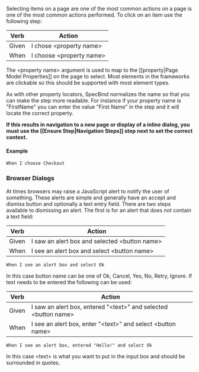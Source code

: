 Selecting items on a page are one of the most common actions on a page is one of the most common actions performed. To click on an item use the following step:

| Verb  | Action                     |
|-------|----------------------------|
| Given | I chose \<property name\>  |
| When  | I choose \<property name\> |

The \<property name\> argument is used to map to the [[property|Page Model Properties]] on the page to select. Most elements in the frameworks are clickable so this should be supported with most element types. 

As with other property locators, SpecBind normalizes the name so that you can make the step more readable. For instance if your property name is "FirstName" you can enter the value "First Name" in the step and it will locate the correct property.
 
**If this results in navigation to a new page or display of a inline dialog, you must use the [[Ensure Step|Navigation Steps]] step next to set the correct context.**

#### Example ####

```Cucumber
When I choose Checkout
``` 

### Browser Dialogs

At times browsers may raise a JavaScript alert to notify the user of something. These alerts are simple and generally have an accept and dismiss button and optionally a text entry field. There are two steps available to dismissing an alert. The first is for an alert that does not contain a text field:

| Verb  | Action                     |
|-------|----------------------------|
| Given | I saw an alert box and selected \<button name\>  |
| When  | I see an alert box and select \<button name\> |

```Cucumber
When I see an alert box and select Ok
``` 

In this case button name can be one of Ok, Cancel, Yes, No, Retry, Ignore. If text needs to be entered the following can be used:

| Verb  | Action                     |
|-------|----------------------------|
| Given | I saw an alert box, entered "\<text\>" and selected \<button name\>  |
| When  | I see an alert box, enter "\<text\>" and select \<button name\> |

```Cucumber
When I see an alert box, entered "Hello!" and select Ok
``` 

In this case \<text\> is what you want to put in the input box and should be surrounded in quotes.